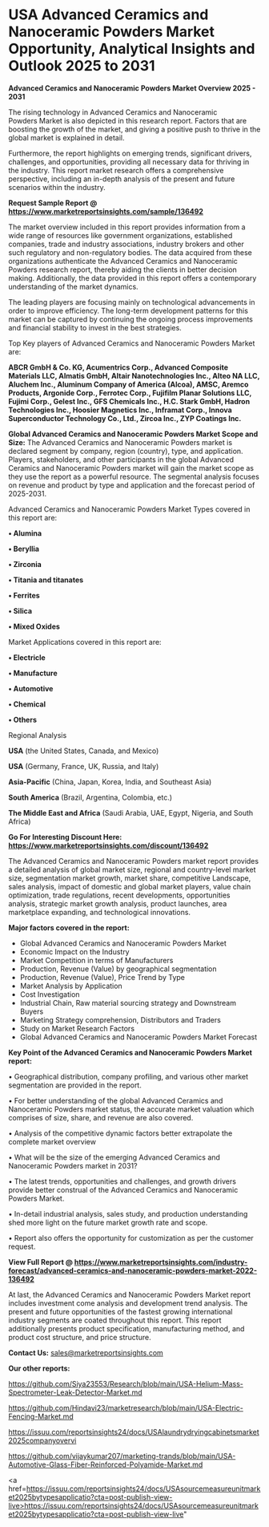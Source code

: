 # USA Advanced Ceramics and Nanoceramic Powders Market Opportunity, Analytical Insights and Outlook 2025 to 2031

<Strong> Advanced Ceramics and Nanoceramic Powders Market Overview 2025 - 2031</strong>

The rising technology in Advanced Ceramics and Nanoceramic Powders Market is also depicted in this research report. Factors that are boosting the growth of the market, and giving a positive push to thrive in the global market is explained in detail.

Furthermore, the report highlights on emerging trends, significant drivers, challenges, and opportunities, providing all necessary data for thriving in the industry. This report market research offers a comprehensive perspective, including an in-depth analysis of the present and future scenarios within the industry.

<strong>Request Sample Report @ <a href=https://www.marketreportsinsights.com/sample/136492>https://www.marketreportsinsights.com/sample/136492</a></strong>

The market overview included in this report provides information from a wide range of resources like government organizations, established companies, trade and industry associations, industry brokers and other such regulatory and non-regulatory bodies. The data acquired from these organizations authenticate the Advanced Ceramics and Nanoceramic Powders research report, thereby aiding the clients in better decision making. Additionally, the data provided in this report offers a contemporary understanding of the market dynamics.

The leading players are focusing mainly on technological advancements in order to improve efficiency. The long-term development patterns for this market can be captured by continuing the ongoing process improvements and financial stability to invest in the best strategies.

Top Key players of Advanced Ceramics and Nanoceramic Powders Market are:

<strong>ABCR GmbH & Co. KG, Acumentrics Corp., Advanced Composite Materials LLC, Almatis GmbH, Altair Nanotechnologies Inc., Alteo NA LLC, Aluchem Inc., Aluminum Company of America (Alcoa), AMSC, Aremco Products, Argonide Corp., Ferrotec Corp., Fujifilm Planar Solutions LLC, Fujimi Corp., Gelest Inc., GFS Chemicals Inc., H.C. Stark GmbH, Hadron Technologies Inc., Hoosier Magnetics Inc., Inframat Corp., Innova Superconductor Technology Co., Ltd., Zircoa Inc., ZYP Coatings Inc.</strong>

<strong><b>Global Advanced Ceramics and Nanoceramic Powders Market Scope and Size:</b></strong>
The Advanced Ceramics and Nanoceramic Powders market is declared segment by company, region (country), type, and application. Players, stakeholders, and other participants in the global Advanced Ceramics and Nanoceramic Powders market will gain the market scope as they use the report as a powerful resource. The segmental analysis focuses on revenue and product by type and application and the forecast period of 2025-2031.

Advanced Ceramics and Nanoceramic Powders Market Types covered in this report are:

<strong>• Alumina

• Beryllia

• Zirconia

• Titania and titanates

• Ferrites

• Silica

• Mixed Oxides</strong>

Market Applications covered in this report are:

<strong>• Electricle

• Manufacture

• Automotive

• Chemical

• Others</strong> 

Regional Analysis

<strong>USA</strong> (the United States, Canada, and Mexico)

<strong>USA</strong> (Germany, France, UK, Russia, and Italy)

<strong>Asia-Pacific</strong> (China, Japan, Korea, India, and Southeast Asia)

<strong>South America</strong> (Brazil, Argentina, Colombia, etc.)

<strong>The Middle East and Africa</strong> (Saudi Arabia, UAE, Egypt, Nigeria, and South Africa)

<strong>Go For Interesting Discount Here: <a href=https://www.marketreportsinsights.com/discount/136492>https://www.marketreportsinsights.com/discount/136492</a></strong>

The Advanced Ceramics and Nanoceramic Powders market report provides a detailed analysis of global market size, regional and country-level market size, segmentation market growth, market share, competitive Landscape, sales analysis, impact of domestic and global market players, value chain optimization, trade regulations, recent developments, opportunities analysis, strategic market growth analysis, product launches, area marketplace expanding, and technological innovations.

<strong><b>Major factors covered in the report:</b></strong>
<ul>
  <li>Global Advanced Ceramics and Nanoceramic Powders Market </li>
  <li>Economic Impact on the Industry</li>
  <li>Market Competition in terms of Manufacturers</li>
  <li>Production, Revenue (Value) by geographical segmentation</li>
  <li>Production, Revenue (Value), Price Trend by Type</li>
  <li>Market Analysis by Application</li>
  <li>Cost Investigation</li>
  <li>Industrial Chain, Raw material sourcing strategy and Downstream Buyers</li>
  <li>Marketing Strategy comprehension, Distributors and Traders</li>
  <li>Study on Market Research Factors</li>
  <li>Global Advanced Ceramics and Nanoceramic Powders Market Forecast</li>
</ul>

<strong><b>Key Point of the Advanced Ceramics and Nanoceramic Powders Market report:</b></strong>

• Geographical distribution, company profiling, and various other market segmentation are provided in the report.

• For better understanding of the global Advanced Ceramics and Nanoceramic Powders market status, the accurate market valuation which comprises of size, share, and revenue are also covered.

• Analysis of the competitive dynamic factors better extrapolate the complete market overview

• What will be the size of the emerging Advanced Ceramics and Nanoceramic Powders market in 2031?

• The latest trends, opportunities and challenges, and growth drivers provide better construal of the Advanced Ceramics and Nanoceramic Powders Market.

• In-detail industrial analysis, sales study, and production understanding shed more light on the future market growth rate and scope.

• Report also offers the opportunity for customization as per the customer request.

<strong><b>View Full Report @ <a href=https://www.marketreportsinsights.com/industry-forecast/advanced-ceramics-and-nanoceramic-powders-market-2022-136492>https://www.marketreportsinsights.com/industry-forecast/advanced-ceramics-and-nanoceramic-powders-market-2022-136492</a></b></strong>


At last, the Advanced Ceramics and Nanoceramic Powders Market report includes investment come analysis and development trend analysis. The present and future opportunities of the fastest growing international industry segments are coated throughout this report. This report additionally presents product specification, manufacturing method, and product cost structure, and price structure.

<strong>Contact Us:</strong>
sales@marketreportsinsights.com

<strong>Our other reports:</strong>

<a href=https://github.com/Siya23553/Research/blob/main/USA-Helium-Mass-Spectrometer-Leak-Detector-Market.md>https://github.com/Siya23553/Research/blob/main/USA-Helium-Mass-Spectrometer-Leak-Detector-Market.md</a>

<a href=https://github.com/Hindavi23/marketresearch/blob/main/USA-Electric-Fencing-Market.md>https://github.com/Hindavi23/marketresearch/blob/main/USA-Electric-Fencing-Market.md</a>

<a href=https://issuu.com/reportsinsights24/docs/USAlaundrydryingcabinetsmarket2025companyovervi>https://issuu.com/reportsinsights24/docs/USAlaundrydryingcabinetsmarket2025companyovervi</a>

<a href=https://github.com/vijaykumar207/marketing-trands/blob/main/USA-Automotive-Glass-Fiber-Reinforced-Polyamide-Market.md>https://github.com/vijaykumar207/marketing-trands/blob/main/USA-Automotive-Glass-Fiber-Reinforced-Polyamide-Market.md</a>

<a href=https://issuu.com/reportsinsights24/docs/USAsourcemeasureunitmarket2025bytypesapplicatio?cta=post-publish-view-live>https://issuu.com/reportsinsights24/docs/USAsourcemeasureunitmarket2025bytypesapplicatio?cta=post-publish-view-live</a>"
